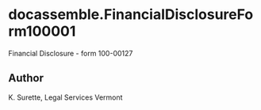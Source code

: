 # docassemble.FinancialDisclosureForm100001

Financial Disclosure - form 100-00127

## Author

K. Surette, Legal Services Vermont

